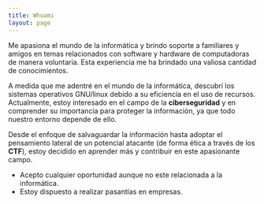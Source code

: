 ```yaml
---
title: Whoami
layout: page
---
```


Me apasiona el mundo de la informática y brindo soporte a familiares y amigos en temas relacionados con software y hardware de computadoras de manera voluntaria. Esta experiencia me ha brindado una valiosa cantidad de conocimientos.

A medida que me adentré en el mundo de la informática, descubrí los sistemas operativos GNU/linux debido a su eficiencia en el uso de recursos. Actualmente, estoy interesado en el campo de la **ciberseguridad** y en comprender su importancia para proteger la información, ya que todo nuestro entorno depende de ello. 

Desde el enfoque de salvaguardar la información hasta adoptar el pensamiento lateral de un potencial atacante (de forma ética a través de los **CTF**), estoy decidido en aprender más y contribuir en este apasionante campo.


- Acepto cualquier oportunidad aunque no este relacionada a la informática.
- Estoy dispuesto a realizar pasantías en empresas.








